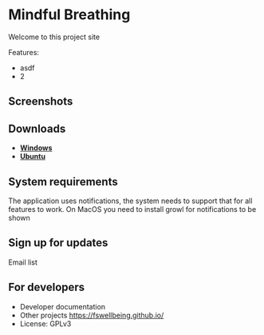 # Mindful Breathing

Welcome to this project site

Features:
* asdf
* 2

## Screenshots

## Downloads
* <a href=""><strong>Windows</strong></a>
* <a href=""><strong>Ubuntu</strong></a>

## System requirements

The application uses notifications, the system needs to support that for all features to work. On MacOS you need to install growl for notifications to be shown

## Sign up for updates

Email list

## For developers

* Developer documentation
* Other projects https://fswellbeing.github.io/
* License: GPLv3
